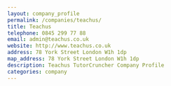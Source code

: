 ```yaml
---
layout: company_profile
permalink: /companies/teachus/
title: Teachus
telephone: 0845 299 77 88
email: admin@teachus.co.uk
website: http://www.teachus.co.uk
address: 78 York Street London W1h 1dp
map_address: 78 York Street London W1h 1dp
description: Teachus TutorCruncher Company Profile
categories: company
---
```


